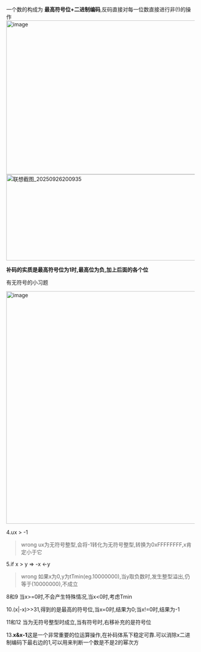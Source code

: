 一个数的构成为 **最高符号位+二进制编码**,反码直接对每一位数直接进行非(!)的操作
<img width="908" height="411" alt="image" src="https://github.com/user-attachments/assets/c6b89282-c028-42e5-aa94-b1cacc497776" />
<img width="588" height="230" alt="联想截图_20250926200935" src="https://github.com/user-attachments/assets/c7101862-7417-424a-8a00-73decb55f7c0" />



**补码的实质是最高符号位为1时,最高位为负,加上后面的各个位**

有无符号的小习题

<img width="826" height="621" alt="image" src="https://github.com/user-attachments/assets/4aaa60ba-3a61-489c-8a70-dd855fba0ea9" />

4.ux > -1

>wrong ux为无符号整型,会将-1转化为无符号整型,转换为0xFFFFFFFF,x肯定小于它

5.if x > y => -x <-y

>wrong 如果x为0,y为tTmin(eg.10000000),当y取负数时,发生整型溢出,仍等于(10000000),不成立

8和9 当x>=0时,不会产生特殊情况,当x<0时,考虑Tmin

10.(x|-x)>>31,得到的是最高的符号位,当x=0时,结果为0;当x!=0时,结果为-1

11和12 当为无符号整型时成立,当有符号时,右移补充的是符号位

13.**x&x-1**这是一个非常重要的位运算操作,在补码体系下稳定可靠.可以消除x二进制编码下最右边的1,可以用来判断一个数是不是2的幂次方

